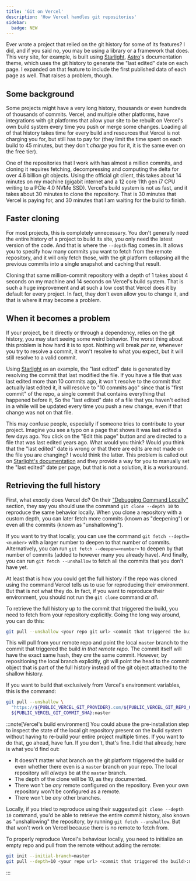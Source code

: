 ```yaml
---
title: 'Git on Vercel'
description: 'How Vercel handles git repositories'
sidebar:
  badge: NEW
---
```


Ever wrote a project that relied on the git history for some of its features? I did, and
if you said no, you may be using a library or a framework that does. This very site, for
example, is built using [Starlight][starlight], [Astro][astro]'s documentation theme,
which uses the git history to generate the "last edited" date on each page. I expanded on
that feature to include the first published data of each page as well. That raises a
problem, though.

## Some background

Some projects might have a very long history, thousands or even hundreds of thousands of
commits. Vercel, and multiple other platforms, have integrations with git platforms that
allow your site to be rebuilt on Vercel's own build system every time you push or merge
some changes. Loading all of that history takes time for every build and resources that
Vercel is not charging you for, but still has to pay for (they limit the time spent on
each build to 45 minutes, but they don't _charge_ you for it, it is the same even on the
free tier).

One of the repositories that I work with has almost a million commits, and cloning it
requires fetching, decompressing and computing the delta for over 4.6 billion git objects.
Using the official git client, this takes about 14 minutes on my machine (gigabit internet
and a 12 core 11th gen i7 CPU writing to a PCIe 4.0 NVMe SSD). Vercel's build system is
not as fast, and it takes about 30 minutes to clone the repository. That is 30 minutes
that Vercel is paying for, and 30 minutes that I am waiting for the build to finish.

## Faster cloning

For most projects, this is completely unnecessary. You don't generally need the entire
history of a project to build its site, you only need the latest version of the code. And
that is where the `--depth` flag comes in. It allows you to specify how many commits you
want to fetch from the remote repository, and it will only fetch those, with the git
platform collapsing all the previous commits into a single snapshot and caching that
result.

Cloning that same million-commit repository with a depth of 1 takes about 4 seconds on my
machine and 14 seconds on Vercel's build system. That is such a huge improvement and at
such a low cost that Vercel does it by default for every project. In fact, they don't even
allow you to change it, and that is where it may become a problem.

## When it becomes a problem

If your project, be it directly or through a dependency, relies on the git history, you
may start seeing some weird behavior. The worst thing about this problem is how hard it
is to spot. Nothing will break _per se_, whenever you try to resolve a commit, it won't
resolve to what you expect, but it will still resolve to a valid commit.

Using [Starlight][starlight] as an example, the "last edited" date is generated by
resolving the commit that last modified the file. If you have a file that was last edited
more than 10 commits ago, it won't resolve to the commit that actually last edited it,
it will resolve to "10 commits ago" since that is "first commit" of the repo, a single
commit that contains everything that happened before it, So the "last edited" date of
a file that you haven't edited in a while will be updated every time you push a new
change, even if that change was not on that file.

This may confuse people, especially if someone tries to contribute to your project.
Imagine you see a typo on a page that shows it was last edited a few days ago.
You click on the "Edit this page" button and are directed to a file that was last edited
years ago. What would you think? Would you think that the "last edited" date is wrong
or that there are edits are not made on the file you are changing? I would think the
latter. This problem is called out on [Starlight's documentation][sl-lastUpdated] and
they provide a way for you to manually set the "last edited" date per page, but that
is not a solution, it is a workaround.

## Retrieving the full history

First, what _exactly_ does Vercel do? On their ["Debugging Command Locally"][1] section,
they say you should use the command `git clone --depth 10` to reproduce the same behavior
locally. When you clone a repository with a custom depth, you can later fetch more commits
(known as "deepening") or even all the commits (known as "unshallowing").

If you want to try that locally, you can use the command `git fetch --depth=<number>` with
a larger number to deepen to that number of commits. Alternatively, you can run
`git fetch --deepen=<number>` to deepen by that number of commits (added to however many
you already have). And finally, you can run `git fetch --unshallow` to fetch all the
commits that you don't have yet.

At least that is how you could get the full history if the repo was cloned using the
command Vercel tells us to use for reproducing their environment. But that is not what
they do. In fact, if you want to reproduce their environment, you should not run the
`git clone` command _at all_.

To retrieve the full history up to the commit that triggered the build, you need to fetch
from your repository explicitly. Going the long way around, you can do this:

```sh
git pull --unshallow <your repo git url> <commit that triggered the build>:master
```

This will pull from your remote repo and point the local `master` branch to the commit
that triggered the build _in that remote repo_. The commit itself will have the exact
same hash, they _are_ the same commit. However, by repositioning the local branch
explicitly, git will point the head to the commit object that is part of the full history
instead of the git object attached to the shallow history.

If you want to build that exclusively from Vercel's environment variables, this is the
command:

```sh
git pull --unshallow \
  "https://${PUBLIC_VERCEL_GIT_PROVIDER}.com/${PUBLIC_VERCEL_GIT_REPO_OWNER}/${PUBLIC_VERCEL_GIT_REPO_SLUG}.git" \
  ${PUBLIC_VERCEL_GIT_COMMIT_SHA}:master
```

[1]: https://vercel.com/guides/how-do-i-use-the-ignored-build-step-field-on-vercel#debugging-commands-locally

:::note[Vercel's build environment]
You could abuse the pre-installation step to inspect the state of the local git repository
present on the build system without having to re-build your entire project multiple times.
If you want to do that, go ahead, have fun. If you don't, that's fine. I did that already,
here is what you'd find out:

- It doesn't matter what branch on the git platform triggered the build or even whether
  there even is a `master` branch on your repo. The local repository will _always_ be at
  the `master` branch.
- The depth of the clone will be 10, as they documented.
- There won't be _any_ remote configured on the repository. Even your own repository won't
  be configured as a remote.
- There won't be _any_ other branches.

Locally, if you tried to reproduce using their suggested `git clone --depth 10` command,
you'd be able to retrieve the entire commit history, also known as "unshallowing" the
repository, by running `git fetch --unshallow`. But that won't work on Vercel because
there is no remote to fetch from.

To properly reproduce Vercel's behaviour locally, you need to initialize an empty repo and
pull from the remote without adding the remote:

```sh
git init --initial-branch=master
git pull --depth=10 <your repo url> <commit that triggered the build>:master
```

:::

[astro]: https://astro.build/

[starlight]: https://starlight.astro.build/

[sl-lastUpdated]: https://starlight.astro.build/reference/configuration/#lastupdated
